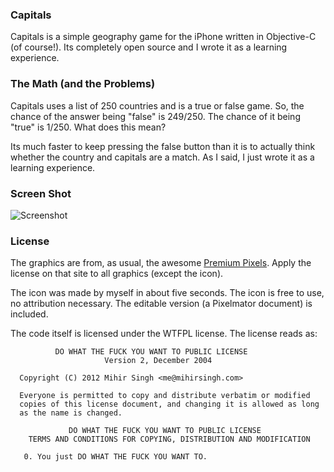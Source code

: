 ### Capitals

Capitals is a simple geography game for the iPhone written in Objective-C (of course!). Its completely open source and I wrote it as a learning experience.

### The Math (and the Problems)

Capitals uses a list of 250 countries and is a true or false game. So, the chance of the answer being "false" is 249/250. The chance of it being "true" is 1/250. What does this mean? 

Its much faster to keep pressing the false button than it is to actually think whether the country and capitals are a match. As I said, I just wrote it as a learning experience.

### Screen Shot
![Screenshot](http://i.imgur.com/fO55Q.png)

### License

The graphics are from, as usual, the awesome [Premium Pixels](http://premiumpixels.com). Apply the license on that site to all graphics (except the icon).

The icon was made by myself in about five seconds. The icon is free to use, no attribution necessary. The editable version (a Pixelmator document) is included.

The code itself is licensed under the WTFPL license. The license reads as:
```
          DO WHAT THE FUCK YOU WANT TO PUBLIC LICENSE
                     Version 2, December 2004

  Copyright (C) 2012 Mihir Singh <me@mihirsingh.com>

  Everyone is permitted to copy and distribute verbatim or modified
  copies of this license document, and changing it is allowed as long
  as the name is changed.

             DO WHAT THE FUCK YOU WANT TO PUBLIC LICENSE
    TERMS AND CONDITIONS FOR COPYING, DISTRIBUTION AND MODIFICATION

   0. You just DO WHAT THE FUCK YOU WANT TO.
```